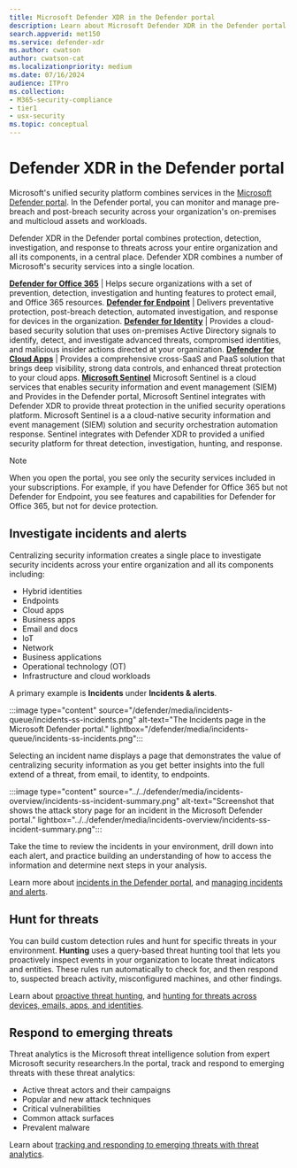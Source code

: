 ```yaml
---
title: Microsoft Defender XDR in the Defender portal 
description: Learn about Microsoft Defender XDR in the Defender portal
search.appverid: met150
ms.service: defender-xdr
ms.author: cwatson
author: cwatson-cat
ms.localizationpriority: medium
ms.date: 07/16/2024
audience: ITPro
ms.collection:
- M365-security-compliance
- tier1
- usx-security
ms.topic: conceptual
---
```


# Defender XDR in the Defender portal

Microsoft's unified security platform combines services in the [Microsoft Defender portal](https://security.microsoft.com). In the Defender portal, you can monitor and manage pre-breach and post-breach security across your organization's on-premises and multicloud assets and workloads.

Defender XDR in the Defender portal combines protection, detection, investigation, and response to threats across your entire organization and all its components, in a central place. Defender XDR combines a number of Microsoft's security services into a single location.


**[Defender for Office 365](/defender-office-365/mdo-sec-ops-guid)** | Helps secure organizations with a set of prevention, detection, investigation and hunting features to protect email, and Office 365 resources. 
**[Defender for Endpoint](/defender-endpoint/mde-sec-ops-guide)** | Delivers preventative protection, post-breach detection, automated investigation, and response for devices in the organization.
**[Defender for Identity](/defender-xdr/microsoft-365-security-center-mdi)** | Provides a cloud-based security solution that uses on-premises Active Directory signals to identify, detect, and investigate advanced threats, compromised identities, and malicious insider actions directed at your organization.
**[Defender for Cloud Apps](/defender-xdr/microsoft-365-security-center-defender-cloud-app)** | Provides a comprehensive cross-SaaS and PaaS solution that brings deep visibility, strong data controls, and enhanced threat protection to your cloud apps.
**[Microsoft Sentinel](/azure/sentinel/microsoft-365-defender-sentinel-integration)** Microsoft Sentinel is a cloud services that enables security information and event management (SIEM) and Provides in the Defender portal, Microsoft Sentinel integrates with Defender XDR to provide threat protection in the unified security operations platform. Microsoft Sentinel is a a cloud-native security information and event management (SIEM) solution and security orchestration automation response. Sentinel integrates with Defender XDR to provided a unified security platform for threat detection, investigation, hunting, and response.


> [!NOTE]
> When you open the portal, you see only the security services included in your subscriptions. For example, if you have Defender for Office 365 but not Defender for Endpoint, you see features and capabilities for Defender for Office 365, but not for device protection. 


## Investigate incidents and alerts

Centralizing security information creates a single place to investigate security incidents across your entire organization and all its components including:

- Hybrid identities
- Endpoints
- Cloud apps
- Business apps
- Email and docs
- IoT
- Network
- Business applications
- Operational technology (OT)
- Infrastructure and cloud workloads

A primary example is **Incidents** under **Incidents & alerts**.

:::image type="content" source="/defender/media/incidents-queue/incidents-ss-incidents.png" alt-text="The Incidents page in the Microsoft Defender portal." lightbox="/defender/media/incidents-queue/incidents-ss-incidents.png":::

Selecting an incident name displays a page that demonstrates the value of centralizing security information as you get better insights into the full extend of a threat, from email, to identity, to endpoints.

:::image type="content" source="../../defender/media/incidents-overview/incidents-ss-incident-summary.png" alt-text="Screenshot that shows the attack story page for an incident in the Microsoft Defender portal." lightbox="../../defender/media/incidents-overview/incidents-ss-incident-summary.png":::

Take the time to review the incidents in your environment, drill down into each alert, and practice building an understanding of how to access the information and determine next steps in your analysis.

Learn more about [incidents in the Defender portal](../incidents-overview.md), and [managing incidents and alerts](../manage-incidents.md).

## Hunt for threats

You can build custom detection rules and hunt for specific threats in your environment. **Hunting** uses a query-based threat hunting tool that lets you proactively inspect events in your organization to locate threat indicators and entities. These rules run automatically to check for, and then respond to, suspected breach activity, misconfigured machines, and other findings.

Learn about [proactive threat hunting](../advanced-hunting-overview.md), and [hunting for threats across devices, emails, apps, and identities](../advanced-hunting-query-emails-devices.md).


## Respond to emerging threats

Threat analytics is the Microsoft threat intelligence solution from expert Microsoft security researchers.In the portal, track and respond to emerging threats with these threat analytics:

- Active threat actors and their campaigns
- Popular and new attack techniques
- Critical vulnerabilities
- Common attack surfaces
- Prevalent malware

Learn about [tracking and responding to emerging threats with threat analytics](../threat-analytics.md).

